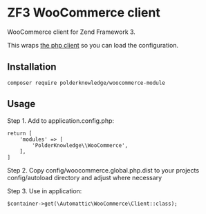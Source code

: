 # ZF3 WooCommerce client

WooCommerce client for Zend Framework 3.

This wraps [the php client](https://github.com/woocommerce/wc-api-php) so you can load the configuration.

## Installation

```
composer require polderknowledge/woocommerce-module
```

## Usage

Step 1. Add to application.config.php:

```
return [
    'modules' => [
        'PolderKnowledge\\WooCommerce',
    ],
]
```

Step 2. Copy config/woocommerce.global.php.dist to your projects config/autoload directory and adjust where necessary

Step 3. Use in application:

```
$container->get(\Automattic\WooCommerce\Client::class);
```
